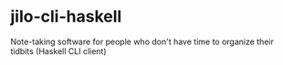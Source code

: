 # jilo-cli-haskell
Note-taking software for people who don't have time to organize their tidbits (Haskell CLI client) 
